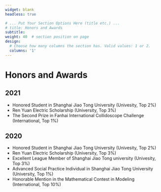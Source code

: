 ```yaml
---
widget: blank
headless: true

# ... Put Your Section Options Here (title etc.) ...
# title: Honors and Awards
subtitle:
weight: 40  # section position on page
design:
  # Choose how many columns the section has. Valid values: 1 or 2.
  columns: '1'
---
```


# Honors and Awards
## 2021
-	Honored Student in Shanghai Jiao Tong University (Univesity, Top 2%)
- Ren Yuan Electric Scholarship (University, Top 3%)
- The Second Prize in Fanhai International Collidoscope Challenge (International, Top 1%)
## 2020
-	Honored Student in Shanghai Jiao Tong University (Univesity, Top 2%)
- Ren Yuan Electric Scholarship (University, Top 3%)
- Excellent League Member of Shanghai Jiao Tong university (Univesity, Top 3%)
- Advanced Social Practice Individual in Shanghai Jiao Tong University (University, Top 1%)
- Honorable Mention in the Mathematical Contest in Modeling (International, Top 10%)